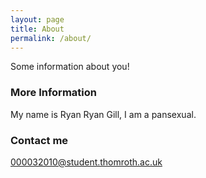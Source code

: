 ```yaml
---
layout: page
title: About
permalink: /about/
---
```


Some information about you!

### More Information
My name is Ryan Ryan Gill, I am a pansexual. 


### Contact me
 000032010@student.thomroth.ac.uk
